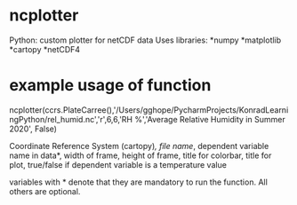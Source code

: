 # ncplotter
Python: custom plotter for netCDF data
Uses libraries:
*numpy
*matplotlib
*cartopy
*netCDF4
# example usage of function
ncplotter(ccrs.PlateCarree(),'/Users/gghope/PycharmProjects/KonradLearningPython/rel_humid.nc','r',6,6,'RH %','Average Relative Humidity in Summer 2020', False)

Coordinate Reference System (cartopy)*, file name*, dependent variable name in data*, width of frame, height of frame,
title for colorbar, title for plot, true/false if dependent variable is a temperature value

variables with * denote that they are mandatory to run the function. All others are optional.

